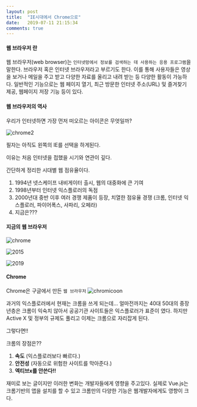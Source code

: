 ```yaml
---
layout: post
title:  "IE시대에서 Chrome으로"
date:   2019-07-11 21:15:34
comments: true
---
```



<h4>웹 브라우저 란</h4>

웹 브라우저(web browser)는 `인터넷망에서 정보를 검색하는 데 사용하는 응용 프로그램`을 말한다. 브라우저 혹은 인터넷 브라우저라고 부르기도 한다. 이를 통해 사용자들은 영상을 보거나 메일을 주고 받고 다양한 자료를 올리고 내려 받는 등 다양한 활동이 가능하다. 일반적인 기능으로는 웹 페이지 열기, 최근 방문한 인터넷 주소(URL) 및 즐겨찾기 제공, 웹페이지 저장 기능 등이 있다.

<h4>웹 브라우저의 역사</h4>

우리가 인터넷하면 가장 먼저 떠오르는 아이콘은 무엇일까?

![chrome2](https://user-images.githubusercontent.com/49789734/62818557-b5664880-bb83-11e9-9057-53c2dc200c9c.png)

필자는 아직도 왼쪽의 IE를 선택을 하게된다.

이유는 처음 인터넷을 접했을 시기와 연관이 깊다. 

간단하게 정리한 시대별 웹 점유율이다.

1. 1994년 넷스케이프 내비게이터 출시, 웹의 대중화에 큰 기여
2. 1998년부터 인터넷 익스플로러의 독점
3. 2000년대 중반 이후 여러 경쟁 제품이 등장, 치열한 점유율 경쟁
(크롬, 인터넷 익스플로러, 파이어폭스, 사파리, 오페라)
4. 지금은???

<h4>지금의 웹 브라우저</h4>

![chrome](https://user-images.githubusercontent.com/49789734/62818556-b5664880-bb83-11e9-85fc-b91476664ebd.png)

![2015](https://user-images.githubusercontent.com/49789734/62818554-b4cdb200-bb83-11e9-896a-a2c79a38ff53.png)

![2019](https://user-images.githubusercontent.com/49789734/62818555-b5664880-bb83-11e9-9529-e8ac063b329a.png)

<h4>Chrome</h4>

Chrome은 구글에서 만든 `웹 브라우저`
![chromicoon](https://user-images.githubusercontent.com/49789734/62818558-b5664880-bb83-11e9-9a8a-c251e365ff56.png)



과거의 익스플로러에서 현재는 크롬을 쓰게 되는데... 
얼마전까지는 40대 50대의 중장년층은 크롬이 익숙치 않아서 공공기관 사이트들은 
익스플로러가 표준이 였다. 하지만 Active X 및 정부의 규제도 풀리고 이제는 크롬으로 자리잡게 된다.

그렇다면!!



크롬의 장점은??

1. <strong>속도</strong> (익스플로러보다 빠르다.)
2. <strong>안전성</strong> (자동으로 위험한 사이트를 막아준다.)
3. <strong>엑티브x를 안쓴다!!</strong>
 



재미로 보는 글이지만 이러한 변화는 개발자들에게 영향을 주고있다. 실제로 Vue.js는 크롬기반의 앱을 설치를 할 수 있고 크롬만의 다양한 기능은 웹개발자에게도 영향이 크다.